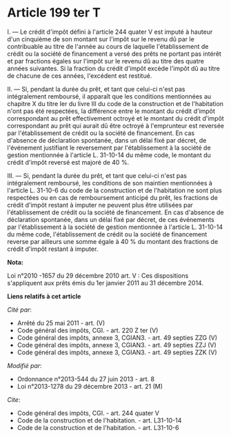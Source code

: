 # Article 199 ter T

I. ― Le crédit d'impôt défini à l'article 244 quater V est imputé à hauteur d'un cinquième de son montant sur l'impôt sur le
revenu dû par le contribuable au titre de l'année au cours de laquelle l'établissement de crédit ou la société de financement
a versé des prêts ne portant pas intérêt et par fractions égales sur l'impôt sur le revenu dû au titre des quatre années
suivantes. Si la fraction du crédit d'impôt excède l'impôt dû au titre de chacune de ces années, l'excédent est restitué. 

II. ― Si, pendant la durée du prêt, et tant que celui-ci n'est pas intégralement remboursé, il apparaît que les conditions
mentionnées au chapitre X du titre Ier du livre III du code de la construction et de l'habitation n'ont pas été respectées,
la différence entre le montant du crédit d'impôt correspondant au prêt effectivement octroyé et le montant du crédit d'impôt
correspondant au prêt qui aurait dû être octroyé à l'emprunteur est reversée par l'établissement de crédit ou la société de
financement. En cas d'absence de déclaration spontanée, dans un délai fixé par décret, de l'événement justifiant le
reversement par l'établissement à la société de gestion mentionnée à l'article L. 31-10-14 du même code, le montant du crédit
d'impôt reversé est majoré de 40 %. 

III. ― Si, pendant la durée du prêt, et tant que celui-ci n'est pas intégralement remboursé, les conditions de son maintien
mentionnées à l'article L. 31-10-6 du code de la construction et de l'habitation ne sont plus respectées ou en cas de
remboursement anticipé du prêt, les fractions de crédit d'impôt restant à imputer ne peuvent plus être utilisées par
l'établissement de crédit ou la société de financement. En cas d'absence de déclaration spontanée, dans un délai fixé par
décret, de ces événements par l'établissement à la société de gestion mentionnée à l'article L. 31-10-14 du même code,
l'établissement de crédit ou la société de financement reverse par ailleurs une somme égale à 40 % du montant des fractions
de crédit d'impôt restant à imputer.

**Nota:**

Loi n°2010 -1657 du 29 décembre 2010 art. V : Ces dispositions s'appliquent aux prêts émis du 1er janvier 2011 au 31 décembre
2014.

**Liens relatifs à cet article**

_Cité par_:

  - Arrêté du 25 mai 2011 - art. (V)
  - Code général des impôts, CGI. - art. 220 Z ter (V)
  - Code général des impôts, annexe 3, CGIAN3. - art. 49 septies ZZG (V)
  - Code général des impôts, annexe 3, CGIAN3. - art. 49 septies ZZJ (V)
  - Code général des impôts, annexe 3, CGIAN3. - art. 49 septies ZZK (V)

_Modifié par_:

  - Ordonnance n°2013-544 du 27 juin 2013 - art. 8
  - Loi n°2013-1278 du 29 décembre 2013 - art. 21 (M)

_Cite_:

  - Code général des impôts, CGI. - art. 244 quater V
  - Code de la construction et de l'habitation. - art. L31-10-14
  - Code de la construction et de l'habitation. - art. L31-10-6
